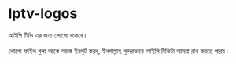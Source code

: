 # Iptv-logos
আইপি টিভি এর জন্য লোগো থাকবে।

লোগো ফাইল গুলা আস্তে আস্তে ইনপুট করব, ইনশাল্লাহ সুন্দরভাবে আইপি টিভিটা আমরা রান করতে পারব।
